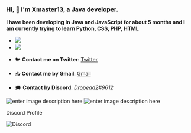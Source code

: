 ### Hi, 👋 I'm Xmaster13, a Java developer.

**I have been developing in Java and JavaScript for about 5 months and I am currently trying to learn Python, CSS, PHP, HTML**

   - <img         src="https://camo.githubusercontent.com/2857eeb614628cee9e2fec30dd669e29c40614c5c58e0dfca0ae8b814c8e3e5c/68747470733a2f2f696d672e736869656c64732e696f2f62616467652f4c616e67756167652d4a6176612d696e666f726d6174696f6e616c3f7374796c653d666c6174266c6f676f3d4c616e677561676573266c6f676f436f6c6f723d626c756526636f6c6f723d323832626431">

   - <img src="https://camo.githubusercontent.com/17096fafa15e2336060c7d3f51104e656f9a2d5df2de585b6767dfbc41e6aba9/68747470733a2f2f696d672e736869656c64732e696f2f62616467652f4150492d537069676f742d696e666f726d6174696f6e616c3f7374796c653d666c6174266c6f676f3d4c616e677561676573266c6f676f436f6c6f723d626c756526636f6c6f723d323832626431">

- 🐦 **Contact me on Twitter**: [Twitter](https://twitter.com/Xmaster13m/)
- 📥 **Contact me by Gmail**: [Gmail](xmaster13m@gmail.com)
- 🗯️ **Contact by Discord**: *Dropead2#9612*

                                                                        
![enter image description here](https://github-readme-stats.vercel.app/api?username=xmaster13m&show_icons=true&theme=radical) ![enter image description here](https://github-readme-stats.vercel.app/api/top-langs/?username=xmaster13m&layout=compact&show_icons=true&theme=radical)

Discord Profile

![Discord](https://discord.c99.nl/widget/theme-2/702936260880105482.png)

